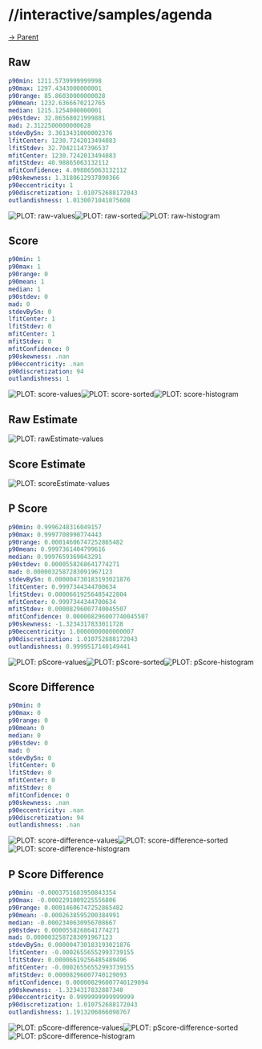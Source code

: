 
# //interactive/samples/agenda

[→ Parent](../..)


## Raw


```yaml
p90min: 1211.5739999999998
p90max: 1297.4343000000001
p90range: 85.86030000000028
p90mean: 1232.6366670212765
median: 1215.1254000000001
p90stdev: 32.86568021999881
mad: 2.3122500000000628
stdevBySn: 3.3613431000002376
lfitCenter: 1230.7242013494083
lfitStdev: 32.70421147396537
mfitCenter: 1230.7242013494083
mfitStdev: 40.98865063132112
mfitConfidence: 4.098865063132112
p90skewness: 1.3180612937890366
p90eccentricity: 1
p90discretization: 1.010752688172043
outlandishness: 1.0130071041075608

```

![PLOT: raw-values](./raw/values.svg)![PLOT: raw-sorted](./raw/sorted.svg)![PLOT: raw-histogram](./raw/histogram.svg)
## Score


```yaml
p90min: 1
p90max: 1
p90range: 0
p90mean: 1
median: 1
p90stdev: 0
mad: 0
stdevBySn: 0
lfitCenter: 1
lfitStdev: 0
mfitCenter: 1
mfitStdev: 0
mfitConfidence: 0
p90skewness: .nan
p90eccentricity: .nan
p90discretization: 94
outlandishness: 1

```

![PLOT: score-values](./score/values.svg)![PLOT: score-sorted](./score/sorted.svg)![PLOT: score-histogram](./score/histogram.svg)
## Raw Estimate

![PLOT: rawEstimate-values](./rawEstimate/values.svg)
## Score Estimate

![PLOT: scoreEstimate-values](./scoreEstimate/values.svg)
## P Score


```yaml
p90min: 0.9996248316049157
p90max: 0.9997708990774443
p90range: 0.00014606747252865482
p90mean: 0.9997361404799616
median: 0.9997659369043291
p90stdev: 0.0000558268641774271
mad: 0.0000032587283091967123
stdevBySn: 0.000004730183193021876
lfitCenter: 0.9997344344700634
lfitStdev: 0.00006619256485422804
mfitCenter: 0.9997344344700634
mfitStdev: 0.00008296007740045507
mfitConfidence: 0.000008296007740045507
p90skewness: -1.3234317833011728
p90eccentricity: 1.0000000000000007
p90discretization: 1.010752688172043
outlandishness: 0.9999517140149441

```

![PLOT: pScore-values](./pScore/values.svg)![PLOT: pScore-sorted](./pScore/sorted.svg)![PLOT: pScore-histogram](./pScore/histogram.svg)
## Score Difference


```yaml
p90min: 0
p90max: 0
p90range: 0
p90mean: 0
median: 0
p90stdev: 0
mad: 0
stdevBySn: 0
lfitCenter: 0
lfitStdev: 0
mfitCenter: 0
mfitStdev: 0
mfitConfidence: 0
p90skewness: .nan
p90eccentricity: .nan
p90discretization: 94
outlandishness: .nan

```

![PLOT: score-difference-values](./score-difference/values.svg)![PLOT: score-difference-sorted](./score-difference/sorted.svg)![PLOT: score-difference-histogram](./score-difference/histogram.svg)
## P Score Difference


```yaml
p90min: -0.0003751683950843354
p90max: -0.0002291009225556806
p90range: 0.00014606747252865482
p90mean: -0.0002638595200384991
median: -0.0002340630956708667
p90stdev: 0.0000558268641774271
mad: 0.0000032587283091967123
stdevBySn: 0.000004730183193021876
lfitCenter: -0.00026556552993739155
lfitStdev: 0.00006619256485489496
mfitCenter: -0.00026556552993739155
mfitStdev: 0.00008296007740129093
mfitConfidence: 0.000008296007740129094
p90skewness: -1.3234317832887348
p90eccentricity: 0.9999999999999999
p90discretization: 1.010752688172043
outlandishness: 1.1913206866098767

```

![PLOT: pScore-difference-values](./pScore-difference/values.svg)![PLOT: pScore-difference-sorted](./pScore-difference/sorted.svg)![PLOT: pScore-difference-histogram](./pScore-difference/histogram.svg)